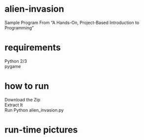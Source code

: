 # alien-invasion
 Sample Program From “A Hands-On, Project-Based Introduction to Programming”
# requirements
 Python 2/3 <br>
 pygame
# how to run
 Download the Zip <br>
 Extract It <br>
 Run Python alien_invasion.py <br>
# run-time pictures
